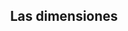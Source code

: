 <section class="single-page flex-cover">
  <header class="chapter-headers" id="chapter-header">
    <h1 number="5">Las dimensiones</h1>
  </header>
</section>